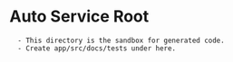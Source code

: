 # Auto Service Root

      - This directory is the sandbox for generated code.
      - Create app/src/docs/tests under here.

      